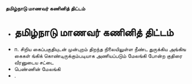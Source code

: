 **தமிழ்நாடு மாணவர் கணினித் திட்டம்**
- # தமிழ்நாடு மாணவர் கணினித் திட்டம்
- n. சிறிய கைப்பகுதியுடன்  முன்புறம் திறந்த நிலையிலுள்ள நீண்ட துருக்கிய அங்கிங கைகள் ங்கிக் கொண்டிருக்கும்படியாக அணியப்படும் மேலங்கி போன்ற குதிரை வீரனுடைய சட்டை
- பெண்ணின் மேலங்கி
- .

